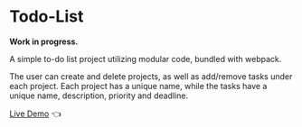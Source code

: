 # Todo-List

**Work in progress.** 

A simple to-do list project utilizing modular code, bundled with webpack.

The user can create and delete projects, as well as add/remove tasks under each project. 
Each project has a unique name, while the tasks have a unique name, description, priority and deadline.

[Live Demo](https://babopeter.github.io/Todo-List/) :point_left:
